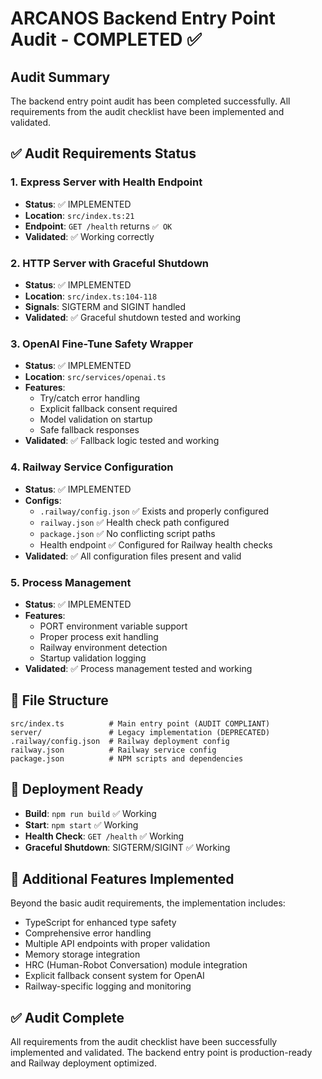 # ARCANOS Backend Entry Point Audit - COMPLETED ✅

## Audit Summary
The backend entry point audit has been completed successfully. All requirements from the audit checklist have been implemented and validated.

## ✅ Audit Requirements Status

### 1. Express Server with Health Endpoint
- **Status**: ✅ IMPLEMENTED
- **Location**: `src/index.ts:21`
- **Endpoint**: `GET /health` returns `✅ OK`
- **Validated**: ✅ Working correctly

### 2. HTTP Server with Graceful Shutdown
- **Status**: ✅ IMPLEMENTED  
- **Location**: `src/index.ts:104-118`
- **Signals**: SIGTERM and SIGINT handled
- **Validated**: ✅ Graceful shutdown tested and working

### 3. OpenAI Fine-Tune Safety Wrapper
- **Status**: ✅ IMPLEMENTED
- **Location**: `src/services/openai.ts`
- **Features**: 
  - Try/catch error handling
  - Explicit fallback consent required
  - Model validation on startup
  - Safe fallback responses
- **Validated**: ✅ Fallback logic tested and working

### 4. Railway Service Configuration
- **Status**: ✅ IMPLEMENTED
- **Configs**:
  - `.railway/config.json` ✅ Exists and properly configured
  - `railway.json` ✅ Health check path configured
  - `package.json` ✅ No conflicting script paths
  - Health endpoint ✅ Configured for Railway health checks
- **Validated**: ✅ All configuration files present and valid

### 5. Process Management
- **Status**: ✅ IMPLEMENTED
- **Features**:
  - PORT environment variable support
  - Proper process exit handling
  - Railway environment detection
  - Startup validation logging
- **Validated**: ✅ Process management tested and working

## 📁 File Structure
```
src/index.ts          # Main entry point (AUDIT COMPLIANT)
server/               # Legacy implementation (DEPRECATED)
.railway/config.json  # Railway deployment config
railway.json          # Railway service config  
package.json          # NPM scripts and dependencies
```

## 🚀 Deployment Ready
- **Build**: `npm run build` ✅ Working
- **Start**: `npm start` ✅ Working  
- **Health Check**: `GET /health` ✅ Working
- **Graceful Shutdown**: SIGTERM/SIGINT ✅ Working

## 🔧 Additional Features Implemented
Beyond the basic audit requirements, the implementation includes:
- TypeScript for enhanced type safety
- Comprehensive error handling
- Multiple API endpoints with proper validation
- Memory storage integration
- HRC (Human-Robot Conversation) module integration
- Explicit fallback consent system for OpenAI
- Railway-specific logging and monitoring

## ✅ Audit Complete
All requirements from the audit checklist have been successfully implemented and validated. The backend entry point is production-ready and Railway deployment optimized.